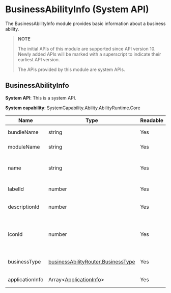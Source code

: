 # BusinessAbilityInfo (System API)

The BusinessAbilityInfo module provides basic information about a business ability.

> **NOTE**
>
> The initial APIs of this module are supported since API version 10. Newly added APIs will be marked with a superscript to indicate their earliest API version.
>
> The APIs provided by this module are system APIs.

## BusinessAbilityInfo

**System API**: This is a system API.

**System capability**: SystemCapability.Ability.AbilityRuntime.Core

| Name                             | Type                                                        | Readable| Writable| Description                |
| --------------------------------- | ------------------------------------------------------------ | ---- | ---- | -------------------- |
| bundleName                        | string                                                       | Yes  | No  | Bundle name.|
| moduleName                        | string                                                       | Yes  | No  | Module name.|
| name                              | string                                                       | Yes  | No  | Name of the business ability.|
| labelId                           | number                                                       | Yes  | No  | Label ID of the module.      |
| descriptionId                     | number                                                       | Yes  | No  | Description ID of the module.      |
| iconId                            | number                                                       | Yes  | No  | ID of the icon that describes the ability information.|
| businessType | [businessAbilityRouter.BusinessType](js-apis-businessAbilityRouter-sys.md#businesstype) | Yes| No| Type of the business ability.|
| applicationInfo | Array\<[ApplicationInfo](js-apis-bundleManager-applicationInfo.md)> | Yes  | No  | Application information. |
